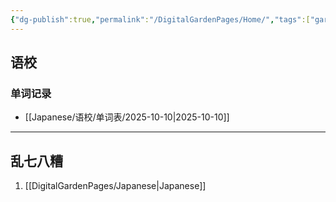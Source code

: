 ```yaml
---
{"dg-publish":true,"permalink":"/DigitalGardenPages/Home/","tags":["gardenEntry"]}
---
```



## 语校
### 单词记录
+ [[Japanese/语校/单词表/2025-10-10\|2025-10-10]]
---
## 乱七八糟
1. [[DigitalGardenPages/Japanese\|Japanese]]

